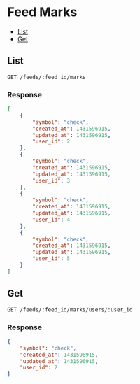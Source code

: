 # Feed Marks

* [List](list)
* [Get](get)

## List

```
GET /feeds/:feed_id/marks
```

### Response

```json
[
    {
        "symbol": "check",
        "created_at": 1431596915,
        "updated_at": 1431596915,
        "user_id": 2
    },
    {
        "symbol": "check",
        "created_at": 1431596915,
        "updated_at": 1431596915,
        "user_id": 3
    },
    {
        "symbol": "check",
        "created_at": 1431596915,
        "updated_at": 1431596915,
        "user_id": 4
    },
    {
        "symbol": "check",
        "created_at": 1431596915,
        "updated_at": 1431596915,
        "user_id": 5
    }
]
```

## Get

```
GET /feeds/:feed_id/marks/users/:user_id
```

### Response

```json
{
    "symbol": "check",
    "created_at": 1431596915,
    "updated_at": 1431596915,
    "user_id": 2
}
```
